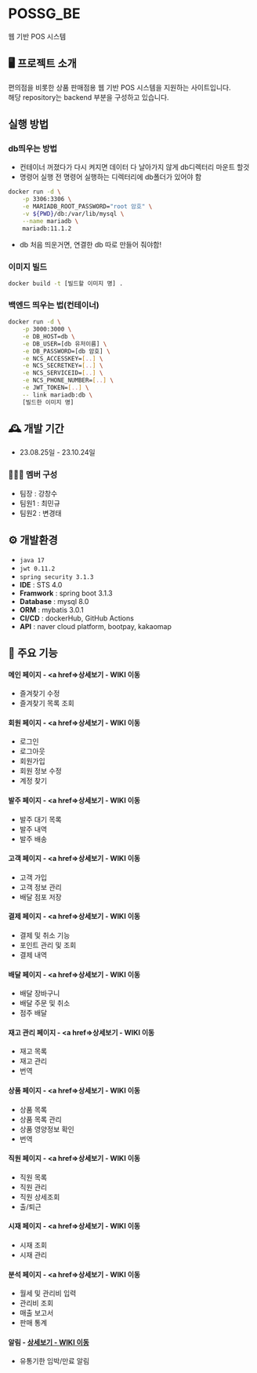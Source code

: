 # POSSG_BE
웹 기반 POS 시스템

## 🖥️ 프로젝트 소개
편의점을 비롯한 상품 판매점용 웹 기반 POS 시스템을 지원하는 사이트입니다. 
<br>
해당 repository는 backend 부분을 구성하고 있습니다.

## 실행 방법

### db띄우는 방법

- 컨테이너 꺼졌다가 다시 켜지면 데이터 다 날아가지 않게 db디렉터리 마운트 할것
- 명령어 실행 전 명령어 실행하는 디렉터리에 db폴더가 있어야 함

```bash
docker run -d \
    -p 3306:3306 \
    -e MARIADB_ROOT_PASSWORD="root 암호" \
    -v ${PWD}/db:/var/lib/mysql \
    --name mariadb \
    mariadb:11.1.2
```

- db 처음 띄운거면, 연결한 db 따로 만들어 줘야함!

### 이미지 빌드

```bash
docker build -t [빌드할 이미지 명] .
```

### 백엔드 띄우는 법(컨테이너)

```bash
docker run -d \
    -p 3000:3000 \
    -e DB_HOST=db \
    -e DB_USER=[db 유저이름] \
    -e DB_PASSWORD=[db 암호] \
    -e NCS_ACCESSKEY=[..] \
    -e NCS_SECRETKEY=[..] \
    -e NCS_SERVICEID=[..] \
    -e NCS_PHONE_NUMBER=[..] \
    -e JWT_TOKEN=[..] \
    -- link mariadb:db \
    [빌드한 이미지 명]
```

## 🕰️ 개발 기간
* 23.08.25일 - 23.10.24일

### 🧑‍🤝‍🧑 멤버 구성
- 팀장  : 강창수
- 팀원1 : 최민규
- 팀원2 : 변경태

## ⚙️ 개발환경 
- `java 17`
- `jwt 0.11.2`
- `spring security 3.1.3`
- **IDE** : STS 4.0
- **Framwork** : spring boot 3.1.3
- **Database** : mysql 8.0
- **ORM** : mybatis 3.0.1
- **CI/CD** : dockerHub, GitHub Actions
- **API** : naver cloud platform, bootpay, kakaomap

## 📌 주요 기능
#### 메인 페이지 - <a href=>상세보기 - WIKI 이동</a>
- 즐겨찾기 수정
- 즐겨찾기 목록 조회
#### 회원 페이지 - <a href=>상세보기 - WIKI 이동</a>
- 로그인
- 로그아웃
- 회원가입
- 회원 정보 수정
- 계정 찾기
#### 발주 페이지 - <a href=>상세보기 - WIKI 이동</a>
- 발주 대기 목록
- 발주 내역
- 발주 배송
#### 고객 페이지 - <a href=>상세보기 - WIKI 이동</a>
- 고객 가입
- 고객 정보 관리
- 배달 점포 저장
#### 결제 페이지 - <a href=>상세보기 - WIKI 이동</a>
- 결제 및 취소 기능
- 포인트 관리 및 조회
- 결제 내역
#### 배달 페이지 - <a href=>상세보기 - WIKI 이동</a>
- 배달 장바구니
- 배달 주문 및 취소
- 점주 배달
#### 재고 관리 페이지 - <a href=>상세보기 - WIKI 이동</a>
- 재고 목록
- 재고 관리
- 번역
#### 상품 페이지 - <a href=>상세보기 - WIKI 이동</a>
- 상품 목록
- 상품 목록 관리
- 상품 영양정보 확인
- 번역
#### 직원 페이지 - <a href=>상세보기 - WIKI 이동</a>
- 직원 목록
- 직원 관리
- 직원 상세조회
- 출/퇴근
#### 시재 페이지 - <a href=>상세보기 - WIKI 이동</a>
- 시재 조회
- 시재 관리
#### 분석 페이지 - <a href=>상세보기 - WIKI 이동</a>
- 월세 및 관리비 입력
- 관리비 조회
- 매출 보고서
- 판매 통계
#### 알림 - <a href=https://github.com/KDT-POSSG/POSSG_BE/wiki/%EC%95%8C%EB%A6%BC-%ED%8E%98%EC%9D%B4%EC%A7%80>상세보기 - WIKI 이동</a>
- 유통기한 임박/만료 알림
